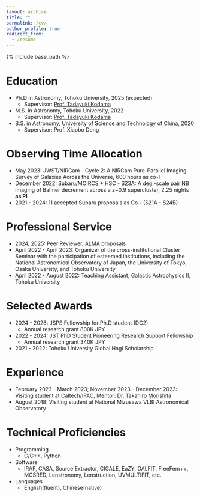 ```yaml
---
layout: archive
title: ""
permalink: /cv/
author_profile: true
redirect_from:
  - /resume
---
```


{% include base_path %}

Education
======
* Ph.D in Astronomy, Tohoku University, 2025 (expected)
  * Supervisor: [Prof. Tadayuki Kodama](http://mahalo.galaxy.bindcloud.jp/pg39.html)
* M.S. in Astronomy, Tohoku University, 2022
  * Supervisor: [Prof. Tadayuki Kodama](http://mahalo.galaxy.bindcloud.jp/pg39.html)
* B.S. in Astronomy, University of Science and Technology of China, 2020
  * Supervisor: Prof. Xiaobo Dong

Observing Time Allocation
======
* May 2023: JWST/NIRCam - Cycle 2: A NIRCam Pure-Parallel Imaging Survey of Galaxies Across the Universe, 600 hours as co-I 
* December 2022: Subaru/MOIRCS + HSC - S23A: A deg.-scale pair NB imaging of Balmer decrement across a z~0.9 supercluster, 2.25 nights **as PI**
* 2021 - 2024: 11 accepted Subaru proposals as Co-I (S21A - S24B)


Professional Service
======
* 2024, 2025: Peer Reviewer, ALMA proposals
* April 2022 - April 2023: Organizer of the cross-institutional Cluster Seminar with the participation of esteemed institutions, including the National Astronomical Observatory of Japan, the University of Tokyo, Osaka University, and Tohoku University
* April 2022 - August 2022: Teaching Assistant, Galactic Astrophysics II, Tohoku University

Selected Awards
======
* 2024 - 2026: JSPS Fellowship for Ph.D student (DC2)
  *  Annual research grant 800K JPY
* 2022 - 2024: JST PhD Student Pioneering Research Support Fellowship
  * Annual research grant 340K JPY
* 2021 - 2022: Tohoku University Global Hagi Scholarship

Experience
======
* February 2023 - March 2023; November 2023 - December 2023: Visiting student at Caltech/IPAC, Mentor: [Dr. Takahiro Morishita](https://mtakahiro.github.io)
* August 2018: Visiting student at National Mizusawa VLBI Astronomical Observatory

  
Technical Proficiencies
======
* Programming
  * C/C++, Python
* Software
  * IRAF, CASA, Source Extractor, CIGALE, EaZY, GALFIT, FreeFem++, MCSRED, Lenstronomy, Lenstruction, UVMULTIFIT, etc.
* Languages
  * English(fluent),  Chinese(native)
  
